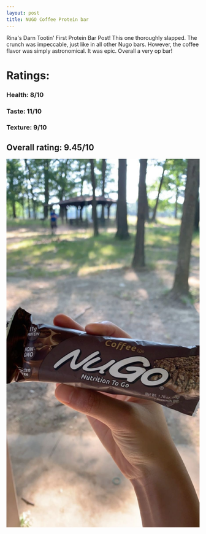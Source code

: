 ```yaml
---
layout: post
title: NUGO Coffee Protein bar
---
```


Rina's Darn Tootin' First Protein Bar Post! This one thoroughly slapped. The crunch was impeccable, just like in all other Nugo bars. However, the coffee flavor was simply astronomical. It was epic.
Overall a very op bar!

# Ratings:

### Health: 8/10
### Taste: 11/10
### Texture: 9/10

## Overall rating: 9.45/10

![nugo coffee](../images/bars/nugocoffee.jpg "NUGO Coffee Bar")
